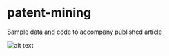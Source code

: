 # patent-mining
Sample data and code to accompany published article

![alt text](http://url/to/img.png)
